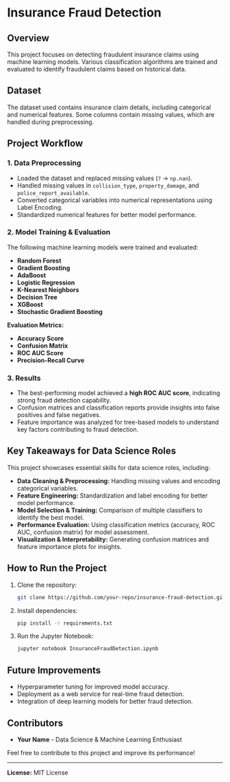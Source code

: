 # Insurance Fraud Detection

## Overview
This project focuses on detecting fraudulent insurance claims using machine learning models. Various classification algorithms are trained and evaluated to identify fraudulent claims based on historical data.

## Dataset
The dataset used contains insurance claim details, including categorical and numerical features. Some columns contain missing values, which are handled during preprocessing.

## Project Workflow
### 1. Data Preprocessing
- Loaded the dataset and replaced missing values (`?` → `np.nan`).
- Handled missing values in `collision_type`, `property_damage`, and `police_report_available`.
- Converted categorical variables into numerical representations using Label Encoding.
- Standardized numerical features for better model performance.

### 2. Model Training & Evaluation
The following machine learning models were trained and evaluated:
- **Random Forest**
- **Gradient Boosting**
- **AdaBoost**
- **Logistic Regression**
- **K-Nearest Neighbors**
- **Decision Tree**
- **XGBoost**
- **Stochastic Gradient Boosting**

**Evaluation Metrics:**
- **Accuracy Score**
- **Confusion Matrix**
- **ROC AUC Score**
- **Precision-Recall Curve**

### 3. Results
- The best-performing model achieved a **high ROC AUC score**, indicating strong fraud detection capability.
- Confusion matrices and classification reports provide insights into false positives and false negatives.
- Feature importance was analyzed for tree-based models to understand key factors contributing to fraud detection.

## Key Takeaways for Data Science Roles
This project showcases essential skills for data science roles, including:
- **Data Cleaning & Preprocessing:** Handling missing values and encoding categorical variables.
- **Feature Engineering:** Standardization and label encoding for better model performance.
- **Model Selection & Training:** Comparison of multiple classifiers to identify the best model.
- **Performance Evaluation:** Using classification metrics (accuracy, ROC AUC, confusion matrix) for model assessment.
- **Visualization & Interpretability:** Generating confusion matrices and feature importance plots for insights.

## How to Run the Project
1. Clone the repository:
   ```bash
   git clone https://github.com/your-repo/insurance-fraud-detection.git
   ```
2. Install dependencies:
   ```bash
   pip install -r requirements.txt
   ```
3. Run the Jupyter Notebook:
   ```bash
   jupyter notebook InsuranceFraudDetection.ipynb
   ```

## Future Improvements
- Hyperparameter tuning for improved model accuracy.
- Deployment as a web service for real-time fraud detection.
- Integration of deep learning models for better fraud detection.

## Contributors
- **Your Name** - Data Science & Machine Learning Enthusiast

Feel free to contribute to this project and improve its performance!

---
**License:** MIT License


